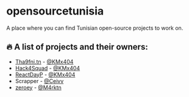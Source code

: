 # opensourcetunisia
A place where you can find Tunisian open-source projects to work on. 

## :fire: A list of projects and their owners:

* [Tha9fni.tn](https://github.com/KMx404/tha9fni.tn) - [@KMx404](https://github.com/KMx404) 
* [Hack4Squad](https://github.com/KMx404/Hack4Squad) - [@KMx404](https://github.com/KMx404)
* [ReactDayP](https://github.com/KMx404/ReactDailyPlanner) - [@KMx404](https://github.com/KMx404)
* Scrapper   - [@Ceivv](https://github.com/ceivv)
* [zeroey](https://github.com/m4rktn/zeroeye) - [@M4rktn](https://github.com/m4rktn)
